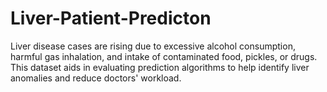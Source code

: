 # Liver-Patient-Predicton
Liver disease cases are rising due to excessive alcohol consumption, harmful gas inhalation, and intake of contaminated food, pickles, or drugs. This dataset aids in evaluating prediction algorithms to help identify liver anomalies and reduce doctors' workload.
